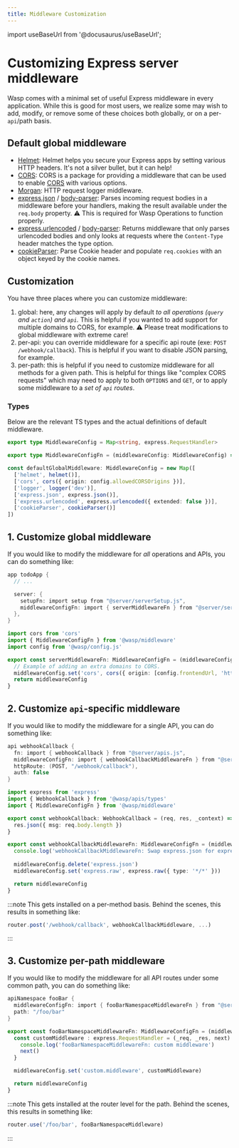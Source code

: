 ```yaml
---
title: Middleware Customization
---
```

import useBaseUrl from '@docusaurus/useBaseUrl';

# Customizing Express server middleware

Wasp comes with a minimal set of useful Express middleware in every application. While this is good for most users, we realize some may wish to add, modify, or remove some of these choices both globally, or on a per-`api`/path basis.

## Default global middleware

- [Helmet](https://helmetjs.github.io/): Helmet helps you secure your Express apps by setting various HTTP headers. It's not a silver bullet, but it can help!
- [CORS](https://github.com/expressjs/cors#readme): CORS is a package for providing a middleware that can be used to enable [CORS](https://developer.mozilla.org/en-US/docs/Web/HTTP/CORS) with various options.
- [Morgan](https://github.com/expressjs/morgan#readme): HTTP request logger middleware.
- [express.json](https://expressjs.com/en/api.html#express.json) / [body-parser](https://github.com/expressjs/body-parser#bodyparserjsonoptions): Parses incoming request bodies in a middleware before your handlers, making the result available under the `req.body` property. ⚠️ This is required for Wasp Operations to function properly.
- [express.urlencoded](https://expressjs.com/en/api.html#express.urlencoded) / [body-parser](https://expressjs.com/en/resources/middleware/body-parser.html#bodyparserurlencodedoptions): Returns middleware that only parses urlencoded bodies and only looks at requests where the `Content-Type` header matches the type option.
- [cookieParser](https://github.com/expressjs/cookie-parser#readme): Parse Cookie header and populate `req.cookies` with an object keyed by the cookie names.

## Customization

You have three places where you can customize middleware:
1. global: here, any changes will apply by default *to all operations (`query` and `action`) and `api`.* This is helpful if you wanted to add support for multiple domains to CORS, for example. ⚠️ Please treat modifications to global middleware with extreme care!
2. per-api: you can override middleware for a specific api route (exe: `POST /webhook/callback`). This is helpful if you want to disable JSON parsing, for example.
3. per-path: this is helpful if you need to customize middleware for all methods for a given path. This is helpful for things like "complex CORS requests" which may need to apply to both `OPTIONS` and `GET`, or to apply some middleware to a _set of `api` routes_.

### Types

Below are the relevant TS types and the actual definitions of default middleware.

```ts
export type MiddlewareConfig = Map<string, express.RequestHandler>

export type MiddlewareConfigFn = (middlewareConfig: MiddlewareConfig) => MiddlewareConfig

const defaultGlobalMiddleware: MiddlewareConfig = new Map([
  ['helmet', helmet()],
  ['cors', cors({ origin: config.allowedCORSOrigins })],
  ['logger', logger('dev')],
  ['express.json', express.json()],
  ['express.urlencoded', express.urlencoded({ extended: false })],
  ['cookieParser', cookieParser()]
])
```

## 1. Customize global middleware

If you would like to modify the middleware for _all_ operations and APIs, you can do something like:

```c title=todoApp.wasp
app todoApp {
  // ...

  server: {
    setupFn: import setup from "@server/serverSetup.js",
    middlewareConfigFn: import { serverMiddlewareFn } from "@server/serverSetup.js"
  },
}
```

```ts title=src/server/serverSetup.js
import cors from 'cors'
import { MiddlewareConfigFn } from '@wasp/middleware'
import config from '@wasp/config.js'

export const serverMiddlewareFn: MiddlewareConfigFn = (middlewareConfig) => {
  // Example of adding an extra domains to CORS.
  middlewareConfig.set('cors', cors({ origin: [config.frontendUrl, 'https://example1.com', 'https://example2.com'] }))
  return middlewareConfig
}
```

## 2. Customize `api`-specific middleware

If you would like to modify the middleware for a single API, you can do something like:

```c title=todoApp.wasp
api webhookCallback {
  fn: import { webhookCallback } from "@server/apis.js",
  middlewareConfigFn: import { webhookCallbackMiddlewareFn } from "@server/apis.js",
  httpRoute: (POST, "/webhook/callback"),
  auth: false
}
```

```ts title=src/server/apis.ts
import express from 'express'
import { WebhookCallback } from '@wasp/apis/types'
import { MiddlewareConfigFn } from '@wasp/middleware'

export const webhookCallback: WebhookCallback = (req, res, _context) => {
  res.json({ msg: req.body.length })
}

export const webhookCallbackMiddlewareFn: MiddlewareConfigFn = (middlewareConfig) => {
  console.log('webhookCallbackMiddlewareFn: Swap express.json for express.raw')
  
  middlewareConfig.delete('express.json')
  middlewareConfig.set('express.raw', express.raw({ type: '*/*' }))

  return middlewareConfig
}

```

:::note
This gets installed on a per-method basis. Behind the scenes, this results in something like:

```js
router.post('/webhook/callback', webhookCallbackMiddleware, ...)
```
:::

## 3. Customize per-path middleware

If you would like to modify the middleware for all API routes under some common path, you can do something like:

```c title=todoApp.wasp
apiNamespace fooBar {
  middlewareConfigFn: import { fooBarNamespaceMiddlewareFn } from "@server/apis.js",
  path: "/foo/bar"
}
```

```ts title=src/server/apis.ts
export const fooBarNamespaceMiddlewareFn: MiddlewareConfigFn = (middlewareConfig) => {
  const customMiddleware : express.RequestHandler = (_req, _res, next) => {
    console.log('fooBarNamespaceMiddlewareFn: custom middleware')
    next()
  }

  middlewareConfig.set('custom.middleware', customMiddleware)

  return middlewareConfig
}
```

:::note
This gets installed at the router level for the path. Behind the scenes, this results in something like:

```js
router.use('/foo/bar', fooBarNamespaceMiddleware)
```
:::

